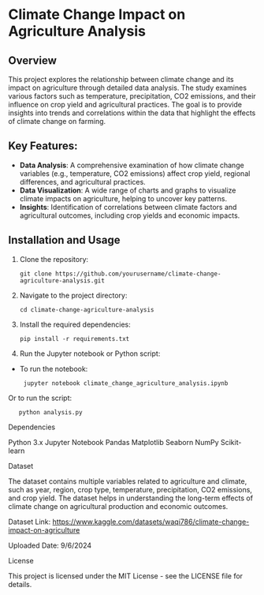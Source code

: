 # Climate Change Impact on Agriculture Analysis

## Overview

This project explores the relationship between climate change and its impact on agriculture through detailed data analysis. The study examines various factors such as temperature, precipitation, CO2 emissions, and their influence on crop yield and agricultural practices. The goal is to provide insights into trends and correlations within the data that highlight the effects of climate change on farming.

## Key Features:

- **Data Analysis**: A comprehensive examination of how climate change variables (e.g., temperature, CO2 emissions) affect crop yield, regional differences, and agricultural practices.
- **Data Visualization**: A wide range of charts and graphs to visualize climate impacts on agriculture, helping to uncover key patterns.
- **Insights**: Identification of correlations between climate factors and agricultural outcomes, including crop yields and economic impacts.

## Installation and Usage

1. Clone the repository:

   
       git clone https://github.com/yourusername/climate-change-agriculture-analysis.git


2. Navigate to the project directory:


       cd climate-change-agriculture-analysis


3. Install the required dependencies:


       pip install -r requirements.txt


4. Run the Jupyter notebook or Python script:

- To run the notebook:


       jupyter notebook climate_change_agriculture_analysis.ipynb


Or to run the script:



       python analysis.py



Dependencies

Python 3.x
Jupyter Notebook
Pandas
Matplotlib
Seaborn
NumPy
Scikit-learn



Dataset

The dataset contains multiple variables related to agriculture and climate, such as year, region, crop type, temperature, precipitation, CO2 emissions, and crop yield. The dataset helps in understanding the long-term effects of climate change on agricultural production and economic outcomes.

Dataset Link: https://www.kaggle.com/datasets/waqi786/climate-change-impact-on-agriculture

Uploaded Date: 9/6/2024

License

This project is licensed under the MIT License - see the LICENSE file for details.
